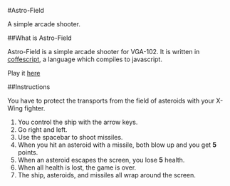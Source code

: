 #Astro-Field

A simple arcade shooter.

##What is Astro-Field

Astro-Field is a simple arcade shooter for VGA-102. It is written in [coffescript](http://coffeescript.org), a language which compiles to javascript.

Play it [here](http://astrofield.github.io)

##Instructions

You have to protect the transports from the field of asteroids with your X-Wing fighter.

1. You control the ship with the arrow keys.
2. Go right and left.
3. Use the spacebar to shoot missiles.
4. When you hit an asteroid with a missile, both blow up and you get **5** points.
5. When an asteroid escapes the screen, you lose **5** health.
6. When all health is lost, the game is over.
7. The ship, asteroids, and missiles all wrap around the screen.
